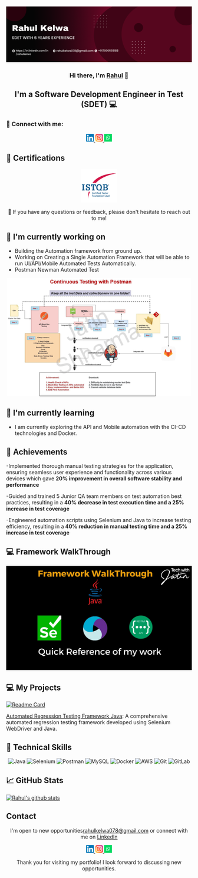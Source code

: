 <p align="center">
  <a href="https://in.linkedin.com/in/rahulkelwa" target="_blank" rel="noreferrer">
    <img src="https://raw.githubusercontent.com/RahulKelwaSDET/RahulKelwaSDET.github.io/master/images/banner.png" alt="My banner">
  </a>
</p>

<h3 align="center">Hi there, I'm <a href="https://in.linkedin.com/in/rahulkelwa" target="_blank" rel="noreferrer">Rahul</a> 👋</h3>

<h2 align="center">I'm a Software Development Engineer in Test (SDET) 💻</h2>

### 🤝 Connect with me:

<p align="center">
  <a href="https://in.linkedin.com/in/rahulkelwa/">
    <img src="https://raw.githubusercontent.com/RahulKelwaSDET/RahulKelwaSDET.github.io/master/images/linkedin.svg" alt="Rahul Kelwa | LinkedIn" width="21px"/>
  </a>
  <a href="https://www.instagram.com/rahulkelwa_">
    <img src="https://raw.githubusercontent.com/RahulKelwaSDET/RahulKelwaSDET.github.io/master/images/instagram.svg" alt="Rahul  | Instagram" width="21px"/>
  </a>
  <a href="https://wa.link/h6j5do">
    <img src="https://raw.githubusercontent.com/RahulKelwaSDET/RahulKelwaSDET.github.io/master/images/whatsapp.png" alt="Rahul | Whatsapp" width="21px"/>
  </a>
</p>
  
## 🥇 Certifications
<p align="center">
  <img src="https://raw.githubusercontent.com/RahulKelwaSDET/RahulKelwaSDET.github.io/master/images/ISTQB.png" alt="Rahul | ISTQB" width="100 px"/>
 
</p>

<p align="center">💬 If you have any questions or feedback, please don't hesitate to reach out to me!</p>

## 🔭 I'm currently working on

- Building the Automation framework from ground up.
- Working on Creating a Single Automation Framework that will be able to run UI/API/Mobile Automated Tests Automatically. 
- Postman Newman Automated Test 
<p align="center">    
<img src="https://raw.githubusercontent.com/RahulKelwaSDET/RahulKelwaSDET.github.io/master/images/postmanproject.jpg" alt="Rahul | Whatsapp" width="500px"/> </p>

## 🌱 I'm currently learning

- I am currently exploring the API and Mobile automation with the CI-CD technologies and Docker.


## 🥇 Achievements

-Implemented thorough manual testing strategies for the application, ensuring
seamless user experience and functionality across various devices which gave
<b>20% improvement in overall software stability and performance</b>

-Guided and trained 5 Junior QA team members on test automation best practices,
resulting in a  <b>40% decrease in test execution time and a 25% increase in test
coverage </b>

-Engineered automation scripts using Selenium and Java to increase testing
efficiency, resulting in a<b> 40% reduction in manual testing time and a 25% increase
in test coverage</b>


## 💻 Framework WalkThrough
[![Test Automation Framework Video](https://raw.githubusercontent.com/RahulKelwaSDET/RahulKelwaSDET.github.io/master/images/thumbnail.jpg)](https://youtu.be/BCaqX6XCKhw)

## 💻 My Projects 

[![Readme Card](https://github-readme-stats.vercel.app/api/pin/?username=RahulKelwaSDET&repo=DemoblaseSelenium)](https://github.com/RahulKelwaSDET/DemoblaseSelenium)

[Automated Regression Testing Framework Java](https://github.com/RahulKelwaSDET/): A comprehensive automated regression testing framework developed using Selenium WebDriver and Java.




## 💼 Technical Skills

<p align="center">
  <img src="https://img.shields.io/badge/Java-007396?style=for-the-badge&logo=java&logoColor=white" alt="Java">
  <img src="https://img.shields.io/badge/Selenium-43B02A?style=for-the-badge&logo=selenium&logoColor=white" alt="Selenium">
  <img src="https://img.shields.io/badge/Postman-FF6C37?style=for-the-badge&logo=postman&logoColor=white" alt="Postman">
  <img src="https://img.shields.io/badge/MySQL-4479A1?style=for-the-badge&logo=mysql&logoColor=white" alt="MySQL">
   <img src="https://img.shields.io/badge/Docker-2496ED?style=for-the-badge&logo=docker&logoColor=white" alt="Docker">
  <img src="https://img.shields.io/badge/AWS-232F3E?style=for-the-badge&logo=amazon-aws&logoColor=white" alt="AWS">
   <img src="https://img.shields.io/badge/Git-F05032?style=for-the-badge&logo=git&logoColor=white" alt="Git">
  <img src="https://img.shields.io/badge/GitLab-FCA121?style=for-the-badge&logo=gitlab&logoColor=white" alt="GitLab">
</p>

## 📈 GitHub Stats 

[![Rahul's github stats](https://github-readme-stats.vercel.app/api?username=RahulKelwaSDET)](https://github.com/RahulKelwaSDET)


## Contact

<p align="center">I'm open to new opportunities<a href="mailto:rahulkelwa078@gmail.com">rahulkelwa078@gmail.com</a> or connect with me on <a href="https://in.linkedin.com/in/rahulkelwa">LinkedIn</a></p>

<p align="center">
  <a href="https://in.linkedin.com/in/rahulkelwa/">
    <img src="https://raw.githubusercontent.com/RahulKelwaSDET/RahulKelwaSDET.github.io/master/images/linkedin.svg" alt="Rahul Kelwa | LinkedIn" width="21px"/>
  </a>
  <a href="https://www.instagram.com/rahulkelwa_">
    <img src="https://raw.githubusercontent.com/RahulKelwaSDET/RahulKelwaSDET.github.io/master/images/instagram.svg" alt="Rahul | Instagram" width="21px"/>
  </a>
  <a href="https://wa.link/h6j5do">
    <img src="https://raw.githubusercontent.com/RahulKelwaSDET/RahulKelwaSDET.github.io/master/images/whatsapp.png" alt="Rahul | Whatsapp" width="21px"/>
  </a>
</p>
  

<p align="center">Thank you for visiting my portfolio! I look forward to discussing new opportunities.</p>
